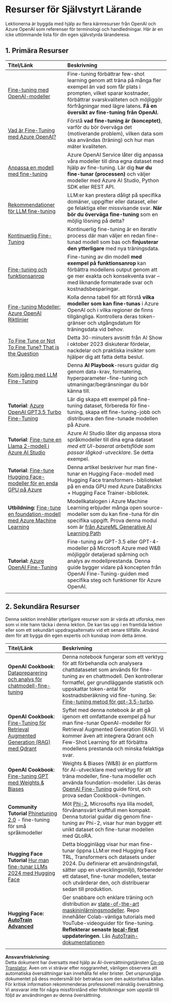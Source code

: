 <!--
CO_OP_TRANSLATOR_METADATA:
{
  "original_hash": "c2f423d1402f71ca3869ec135bb77d16",
  "translation_date": "2025-07-09T18:03:05+00:00",
  "source_file": "18-fine-tuning/RESOURCES.md",
  "language_code": "sv"
}
-->
# Resurser för Självstyrt Lärande

Lektionerna är byggda med hjälp av flera kärnresurser från OpenAI och Azure OpenAI som referenser för terminologi och handledningar. Här är en icke uttömmande lista för din egen självstyrda läranderesa.

## 1. Primära Resurser

| Titel/Länk                                                                                                                                                                                                                 | Beskrivning                                                                                                                                                                                                                                                                                                                    |
| :------------------------------------------------------------------------------------------------------------------------------------------------------------------------------------------------------------------------- | :----------------------------------------------------------------------------------------------------------------------------------------------------------------------------------------------------------------------------------------------------------------------------------------------------------------------------- |
| [Fine-tuning med OpenAI-modeller](https://platform.openai.com/docs/guides/fine-tuning?WT.mc_id=academic-105485-koreyst)                                                                                                   | Fine-tuning förbättrar few-shot learning genom att träna på många fler exempel än vad som får plats i prompten, vilket sparar kostnader, förbättrar svarskvaliteten och möjliggör förfrågningar med lägre latens. **Få en översikt av fine-tuning från OpenAI.**                                                                 |
| [Vad är Fine-Tuning med Azure OpenAI?](https://learn.microsoft.com/azure/ai-services/openai/concepts/fine-tuning-considerations#what-is-fine-tuning-with-azure-openai?WT.mc_id=academic-105485-koreyst)                     | Förstå **vad fine-tuning är (konceptet)**, varför du bör överväga det (motiverande problem), vilken data som ska användas (träning) och hur man mäter kvaliteten.                                                                                                                                                               |
| [Anpassa en modell med fine-tuning](https://learn.microsoft.com/azure/ai-services/openai/how-to/fine-tuning?tabs=turbo%2Cpython&pivots=programming-language-studio#continuous-fine-tuning?WT.mc_id=academic-105485-koreyst) | Azure OpenAI Service låter dig anpassa våra modeller till dina egna dataset med hjälp av fine-tuning. Lär dig **hur du fine-tunar (processen)** och väljer modeller med Azure AI Studio, Python SDK eller REST API.                                                                                                               |
| [Rekommendationer för LLM fine-tuning](https://learn.microsoft.com/ai/playbook/technology-guidance/generative-ai/working-with-llms/fine-tuning-recommend?WT.mc_id=academic-105485-koreyst)                                  | LLM:er kan prestera dåligt på specifika domäner, uppgifter eller dataset, eller ge felaktiga eller missvisande svar. **När bör du överväga fine-tuning** som en möjlig lösning på detta?                                                                                                                                       |
| [Kontinuerlig Fine-Tuning](https://learn.microsoft.com/azure/ai-services/openai/how-to/fine-tuning?tabs=turbo%2Cpython&pivots=programming-language-studio#continuous-fine-tuning?WT.mc_id=academic-105485-koreyst)           | Kontinuerlig fine-tuning är en iterativ process där man väljer en redan fine-tunad modell som bas och **finjusterar den ytterligare** med nya träningsdata.                                                                                                                                                                   |
| [Fine-tuning och funktionsanrop](https://learn.microsoft.com/azure/ai-services/openai/how-to/fine-tuning-functions?WT.mc_id=academic-105485-koreyst)                                                                       | Fine-tuning av din modell **med exempel på funktionsanrop** kan förbättra modellens output genom att ge mer exakta och konsekventa svar – med liknande formaterade svar och kostnadsbesparingar.                                                                                                                               |
| [Fine-tuning Modeller: Azure OpenAI Riktlinjer](https://learn.microsoft.com/azure/ai-services/openai/concepts/models#fine-tuning-models?WT.mc_id=academic-105485-koreyst)                                                  | Kolla denna tabell för att förstå **vilka modeller som kan fine-tunas** i Azure OpenAI och i vilka regioner de finns tillgängliga. Kontrollera deras token-gränser och utgångsdatum för träningsdata vid behov.                                                                                                               |
| [To Fine Tune or Not To Fine Tune? That is the Question](https://learn.microsoft.com/shows/ai-show/to-fine-tune-or-not-fine-tune-that-is-the-question?WT.mc_id=academic-105485-koreyst)                                      | Detta 30-minuters avsnitt från AI Show i oktober 2023 diskuterar fördelar, nackdelar och praktiska insikter som hjälper dig att fatta detta beslut.                                                                                                                                                                            |
| [Kom igång med LLM Fine-Tuning](https://learn.microsoft.com/ai/playbook/technology-guidance/generative-ai/working-with-llms/fine-tuning-recommend?WT.mc_id=academic-105485-koreyst)                                         | Denna **AI Playbook**-resurs guidar dig genom data-krav, formatering, hyperparameter-fine-tuning och utmaningar/begränsningar du bör känna till.                                                                                                                                                                              |
| **Tutorial**: [Azure OpenAI GPT3.5 Turbo Fine-Tuning](https://learn.microsoft.com/azure/ai-services/openai/tutorials/fine-tune?tabs=python%2Ccommand-line?WT.mc_id=academic-105485-koreyst)                                  | Lär dig skapa ett exempel på fine-tuning dataset, förbereda för fine-tuning, skapa ett fine-tuning-jobb och distribuera den fine-tunade modellen på Azure.                                                                                                                                                                       |
| **Tutorial**: [Fine-tune en Llama 2-modell i Azure AI Studio](https://learn.microsoft.com/azure/ai-studio/how-to/fine-tune-model-llama?WT.mc_id=academic-105485-koreyst)                                                    | Azure AI Studio låter dig anpassa stora språkmodeller till dina egna dataset _med ett UI-baserat arbetsflöde som passar lågkod-utvecklare_. Se detta exempel.                                                                                                                                                                   |
| **Tutorial**: [Fine-tune Hugging Face-modeller för en enda GPU på Azure](https://learn.microsoft.com/azure/databricks/machine-learning/train-model/huggingface/fine-tune-model?WT.mc_id=academic-105485-koreyst)             | Denna artikel beskriver hur man fine-tunar en Hugging Face-modell med Hugging Face transformers-biblioteket på en enda GPU med Azure DataBricks + Hugging Face Trainer-bibliotek.                                                                                                                                                 |
| **Utbildning:** [Fine-tune en foundation-modell med Azure Machine Learning](https://learn.microsoft.com/training/modules/finetune-foundation-model-with-azure-machine-learning/?WT.mc_id=academic-105485-koreyst)         | Modellkatalogen i Azure Machine Learning erbjuder många open source-modeller som du kan fine-tuna för din specifika uppgift. Prova denna modul som är [från AzureML Generative AI Learning Path](https://learn.microsoft.com/training/paths/work-with-generative-models-azure-machine-learning/?WT.mc_id=academic-105485-koreyst) |
| **Tutorial:** [Azure OpenAI Fine-Tuning](https://docs.wandb.ai/guides/integrations/azure-openai-fine-tuning?WT.mc_id=academic-105485-koreyst)                                                                              | Fine-tuning av GPT-3.5 eller GPT-4-modeller på Microsoft Azure med W&B möjliggör detaljerad spårning och analys av modellprestanda. Denna guide bygger vidare på koncepten från OpenAI Fine-Tuning-guiden med specifika steg och funktioner för Azure OpenAI.                                                                 |
|                                                                                                                                                                                                                            |                                                                                                                                                                                                                                                                                                                               |

## 2. Sekundära Resurser

Denna sektion innehåller ytterligare resurser som är värda att utforska, men som vi inte hann täcka i denna lektion. De kan tas upp i en framtida lektion eller som ett sekundärt uppdragsalternativ vid ett senare tillfälle. Använd dem för att bygga din egen expertis och kunskap inom detta ämne.

| Titel/Länk                                                                                                                                                                                                                  | Beskrivning                                                                                                                                                                                                                                                                                                                                                                                                                                                                                                               |
| :-------------------------------------------------------------------------------------------------------------------------------------------------------------------------------------------------------------------------- | :-------------------------------------------------------------------------------------------------------------------------------------------------------------------------------------------------------------------------------------------------------------------------------------------------------------------------------------------------------------------------------------------------------------------------------------------------------------------------------------------------------------------------- |
| **OpenAI Cookbook**: [Datapreparering och analys för chatmodell-fine-tuning](https://cookbook.openai.com/examples/chat_finetuning_data_prep?WT.mc_id=academic-105485-koreyst)                                              | Denna notebook fungerar som ett verktyg för att förbehandla och analysera chattdatasetet som används för fine-tuning av en chattmodell. Den kontrollerar formatfel, ger grundläggande statistik och uppskattar token-antal för kostnadsberäkning vid fine-tuning. Se: [Fine-tuning metod för gpt-3.5-turbo](https://platform.openai.com/docs/guides/fine-tuning?WT.mc_id=academic-105485-koreyst).                                                                                                   |
| **OpenAI Cookbook**: [Fine-Tuning för Retrieval Augmented Generation (RAG) med Qdrant](https://cookbook.openai.com/examples/fine-tuned_qa/ft_retrieval_augmented_generation_qdrant?WT.mc_id=academic-105485-koreyst)         | Syftet med denna notebook är att gå igenom ett omfattande exempel på hur man fine-tunar OpenAI-modeller för Retrieval Augmented Generation (RAG). Vi kommer även att integrera Qdrant och Few-Shot Learning för att förbättra modellens prestanda och minska felaktiga svar.                                                                                                                                                                                                                                        |
| **OpenAI Cookbook**: [Fine-tuning GPT med Weights & Biases](https://cookbook.openai.com/examples/third_party/gpt_finetuning_with_wandb?WT.mc_id=academic-105485-koreyst)                                                   | Weights & Biases (W&B) är en plattform för AI-utvecklare med verktyg för att träna modeller, fine-tuna modeller och använda foundation-modeller. Läs deras [OpenAI Fine-Tuning](https://docs.wandb.ai/guides/integrations/openai-fine-tuning/?WT.mc_id=academic-105485-koreyst) guide först, och prova sedan Cookbook-övningen.                                                                                                                                                                                      |
| **Community Tutorial** [Phinetuning 2.0](https://huggingface.co/blog/g-ronimo/phinetuning?WT.mc_id=academic-105485-koreyst) - fine-tuning för små språkmodeller                                                           | Möt [Phi-2](https://www.microsoft.com/research/blog/phi-2-the-surprising-power-of-small-language-models/?WT.mc_id=academic-105485-koreyst), Microsofts nya lilla modell, förvånansvärt kraftfull men kompakt. Denna tutorial guidar dig genom fine-tuning av Phi-2, visar hur man bygger ett unikt dataset och fine-tunar modellen med QLoRA.                                                                                                                                                                         |
| **Hugging Face Tutorial** [Hur man fine-tunar LLMs 2024 med Hugging Face](https://www.philschmid.de/fine-tune-llms-in-2024-with-trl?WT.mc_id=academic-105485-koreyst)                                                     | Detta blogginlägg visar hur man fine-tunar öppna LLM:er med Hugging Face TRL, Transformers och datasets under 2024. Du definierar ett användningsfall, sätter upp en utvecklingsmiljö, förbereder ett dataset, fine-tunar modellen, testar och utvärderar den, och distribuerar sedan till produktion.                                                                                                                                                                                               |
| **Hugging Face: [AutoTrain Advanced](https://github.com/huggingface/autotrain-advanced?WT.mc_id=academic-105485-koreyst)**                                                                                                | Ger snabbare och enklare träning och distribution av [state-of-the-art maskininlärningsmodeller](https://twitter.com/abhi1thakur/status/1755167674894557291?WT.mc_id=academic-105485-koreyst). Repo innehåller Colab-vänliga tutorials med YouTube-videoguider för fine-tuning. **Reflekterar senaste [local-first](https://twitter.com/abhi1thakur/status/1750828141805777057?WT.mc_id=academic-105485-koreyst) uppdateringen**. Läs [AutoTrain-dokumentationen](https://huggingface.co/autotrain?WT.mc_id=academic-105485-koreyst) |
|                                                                                                                                                                                                                            |                                                                                                                                                                                                                                                                                                                                                                                                                                                                                                                           |

**Ansvarsfriskrivning**:  
Detta dokument har översatts med hjälp av AI-översättningstjänsten [Co-op Translator](https://github.com/Azure/co-op-translator). Även om vi strävar efter noggrannhet, vänligen observera att automatiska översättningar kan innehålla fel eller brister. Det ursprungliga dokumentet på dess modersmål bör betraktas som den auktoritativa källan. För kritisk information rekommenderas professionell mänsklig översättning. Vi ansvarar inte för några missförstånd eller feltolkningar som uppstår till följd av användningen av denna översättning.